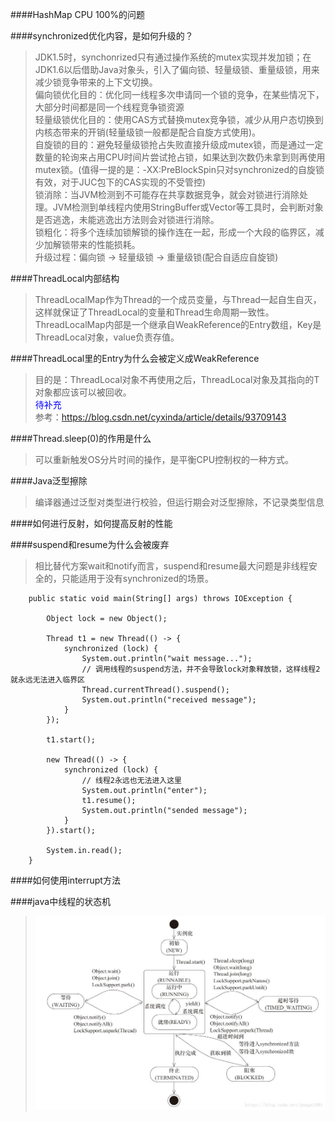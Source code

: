 ####HashMap CPU 100%的问题

####synchronized优化内容，是如何升级的？
> JDK1.5时，synchonrized只有通过操作系统的mutex实现并发加锁；在JDK1.6以后借助Java对象头，引入了偏向锁、轻量级锁、重量级锁，用来减少锁竞争带来的上下文切换。    
> 偏向锁优化目的：优化同一线程多次申请同一个锁的竞争，在某些情况下，大部分时间都是同一个线程竞争锁资源    
> 轻量级锁优化目的：使用CAS方式替换mutex竞争锁，减少从用户态切换到内核态带来的开销(轻量级锁一般都是配合自旋方式使用)。  
> 自旋锁的目的：避免轻量级锁抢占失败直接升级成mutex锁，而是通过一定数量的轮询来占用CPU时间片尝试抢占锁，如果达到次数仍未拿到则再使用mutex锁。(值得一提的是：-XX:PreBlockSpin只对synchronized的自旋锁有效，对于JUC包下的CAS实现的不受管控)  
> 锁消除：当JVM检测到不可能存在共享数据竞争，就会对锁进行消除处理。JVM检测到单线程内使用StringBuffer或Vector等工具时，会判断对象是否逃逸，未能逃逸出方法则会对锁进行消除。  
> 锁粗化：将多个连续加锁解锁的操作连在一起，形成一个大段的临界区，减少加解锁带来的性能损耗。  
> 升级过程：偏向锁 -> 轻量级锁 -> 重量级锁(配合自适应自旋锁)   

####ThreadLocal内部结构
> ThreadLocalMap作为Thread的一个成员变量，与Thread一起自生自灭，这样就保证了ThreadLocal的变量和Thread生命周期一致性。  
> ThreadLocalMap内部是一个继承自WeakReference的Entry数组，Key是ThreadLocal对象，value负责存值。

####ThreadLocal里的Entry为什么会被定义成WeakReference
> 目的是：ThreadLocal对象不再使用之后，ThreadLocal对象及其指向的T对象都应该可以被回收。  
> <font color="blue">待补充</font>  
> 参考：https://blog.csdn.net/cyxinda/article/details/93709143

####Thread.sleep(0)的作用是什么
> 可以重新触发OS分片时间的操作，是平衡CPU控制权的一种方式。

####Java泛型擦除
> 编译器通过泛型对类型进行校验，但运行期会对泛型擦除，不记录类型信息

####如何进行反射，如何提高反射的性能

####suspend和resume为什么会被废弃
> 相比替代方案wait和notify而言，suspend和resume最大问题是非线程安全的，只能适用于没有synchronized的场景。

```
	public static void main(String[] args) throws IOException {

		Object lock = new Object();

		Thread t1 = new Thread(() -> {
			synchronized (lock) {
				System.out.println("wait message...");
				// 调用线程的suspend方法，并不会导致lock对象释放锁，这样线程2就永远无法进入临界区
				Thread.currentThread().suspend();
				System.out.println("received message");
			}
		});

		t1.start();

		new Thread(() -> {
			synchronized (lock) {
				// 线程2永远也无法进入这里
				System.out.println("enter");
				t1.resume();
				System.out.println("sended message");
			}
		}).start();

		System.in.read();
	}
```

####如何使用interrupt方法

####java中线程的状态机
>![](JavaThreadState.jpeg)  